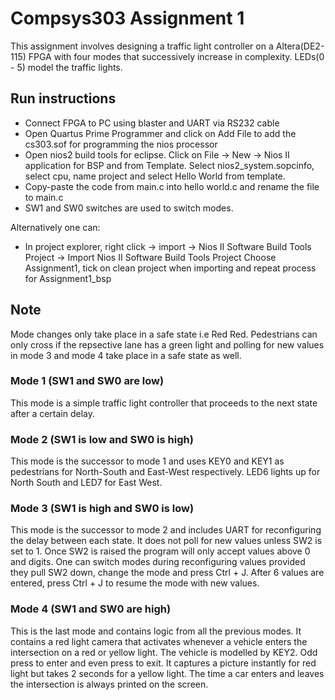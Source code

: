 # Compsys303 Assignment 1
This assignment involves designing a traffic light controller on a Altera(DE2-115) FPGA 
with four modes that successively increase in complexity. LEDs(0 - 5) model the traffic lights. 

## Run instructions
* Connect FPGA to PC using blaster and UART via RS232 cable
* Open Quartus Prime Programmer and click on Add File to add the cs303.sof for programming the nios processor
* Open nios2 build tools for eclipse. Click on File -> New -> Nios II application for BSP and from Template. Select nios2_system.sopcinfo, 
  select cpu, name project and select Hello World from template.
* Copy-paste the code from main.c into hello world.c and rename the file to main.c
* SW1 and SW0 switches are used to switch modes. 

Alternatively one can:
* In project explorer, right click -> import -> Nios II Software Build Tools Project -> Import Nios II Software Build Tools Project
  Choose Assignment1, tick on clean project when importing and repeat process for Assignment1_bsp

## Note
Mode changes only take place in a safe state i.e Red Red. Pedestrians can only cross if the repsective lane has a green light and polling for new values in mode 3 and mode 4 take place in a safe state as well.

### Mode 1 (SW1 and SW0 are low)
This mode is a simple traffic light controller that proceeds to the next state after a certain delay.

### Mode 2 (SW1 is low and SW0 is high)
This mode is the successor to mode 1 and uses KEY0 and KEY1 as pedestrians for North-South and East-West respectively. LED6 lights up for 
North South and LED7 for East West.

### Mode 3 (SW1 is high and SW0 is low)
This mode is the successor to mode 2 and includes UART for reconfiguring the delay between each state. It does not poll for new values
unless SW2 is set to 1. Once SW2 is raised the program will only accept values above 0 and digits. One can switch modes during reconfiguring values 
provided they pull SW2 down, change the mode and press Ctrl + J. After 6 values are entered, press Ctrl + J to resume the mode with new values.

### Mode 4 (SW1 and SW0 are high)
This is the last mode and contains logic from all the previous modes. It contains a red light camera that activates whenever a vehicle 
enters the intersection on a red or yellow light. The vehicle is modelled by KEY2. Odd press to enter and even press to exit. It captures
a picture instantly for red light but takes 2 seconds for a yellow light. The time a car enters and leaves the intersection is always printed 
on the screen.
